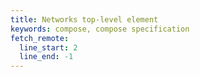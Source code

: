 ```yaml
---
title: Networks top-level element
keywords: compose, compose specification
fetch_remote:
  line_start: 2
  line_end: -1
---
```

